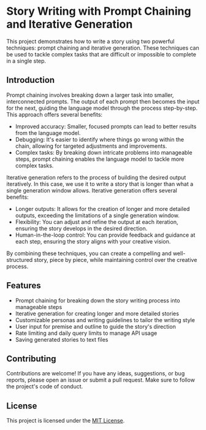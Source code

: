 # Story Writing with Prompt Chaining and Iterative Generation

This project demonstrates how to write a story using two powerful techniques: prompt chaining and iterative generation. These techniques can be used to tackle complex tasks that are difficult or impossible to complete in a single step.

## Introduction

Prompt chaining involves breaking down a larger task into smaller, interconnected prompts. The output of each prompt then becomes the input for the next, guiding the language model through the process step-by-step. This approach offers several benefits:

- Improved accuracy: Smaller, focused prompts can lead to better results from the language model.
- Debugging: It's easier to identify where things go wrong within the chain, allowing for targeted adjustments and improvements.
- Complex tasks: By breaking down intricate problems into manageable steps, prompt chaining enables the language model to tackle more complex tasks.

Iterative generation refers to the process of building the desired output iteratively. In this case, we use it to write a story that is longer than what a single generation window allows. Iterative generation offers several benefits:

- Longer outputs: It allows for the creation of longer and more detailed outputs, exceeding the limitations of a single generation window.
- Flexibility: You can adjust and refine the output at each iteration, ensuring the story develops in the desired direction.
- Human-in-the-loop control: You can provide feedback and guidance at each step, ensuring the story aligns with your creative vision.

By combining these techniques, you can create a compelling and well-structured story, piece by piece, while maintaining control over the creative process.

## Features

- Prompt chaining for breaking down the story writing process into manageable steps
- Iterative generation for creating longer and more detailed stories
- Customizable personas and writing guidelines to tailor the writing style
- User input for premise and outline to guide the story's direction
- Rate limiting and daily query limits to manage API usage
- Saving generated stories to text files

## Contributing

Contributions are welcome! If you have any ideas, suggestions, or bug reports, please open an issue or submit a pull request. Make sure to follow the project's code of conduct.

## License

This project is licensed under the [MIT License](LICENSE).